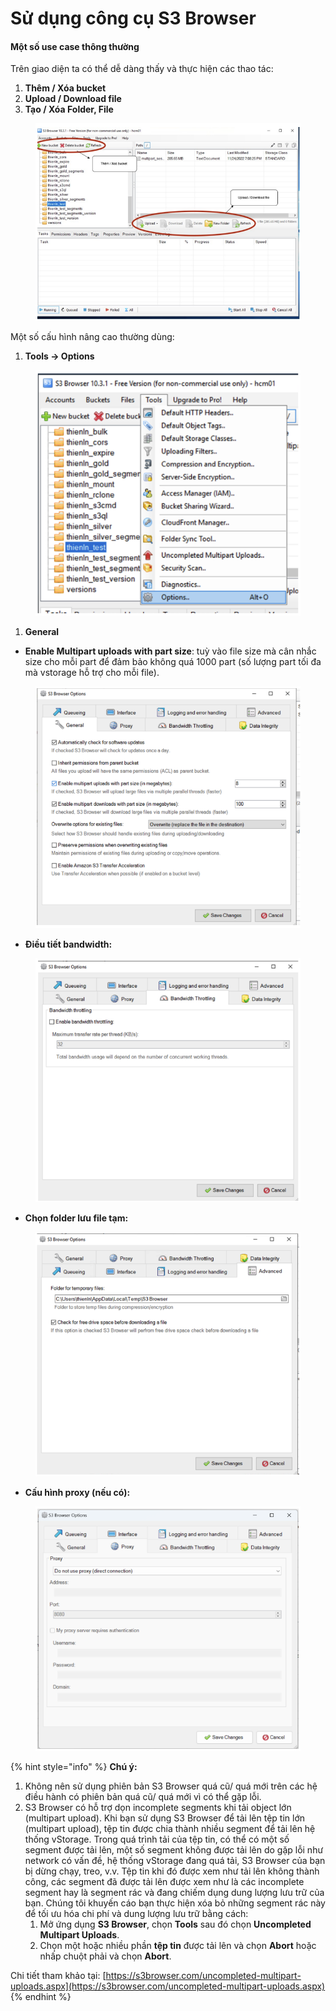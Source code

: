 # Sử dụng công cụ S3 Browser

#### Một số use case thông thường <a href="#sudungcongcus3browser-motsousecasethongthuong" id="sudungcongcus3browser-motsousecasethongthuong"></a>

Trên giao diện ta có thể dễ dàng thấy và thực hiện các thao tác:

1. **Thêm / Xóa bucket**
2. **Upload / Download file**
3. **Tạo / Xóa Folder, File**

<figure><img src="../../../../../.gitbook/assets/image (541).png" alt=""><figcaption></figcaption></figure>

Một số cấu hình nâng cao thường dùng:

1. **Tools → Options**

<figure><img src="../../../../../.gitbook/assets/image (542).png" alt=""><figcaption></figcaption></figure>

1. **General**

* **Enable Multipart uploads with part size**: tuỳ vào file size mà cân nhắc size cho mỗi part để đảm bảo không quá 1000 part (số lượng part tối đa mà vstorage hỗ trợ cho mỗi file).

<figure><img src="../../../../../.gitbook/assets/image (543).png" alt=""><figcaption></figcaption></figure>

* **Điều tiết bandwidth:**

<figure><img src="../../../../../.gitbook/assets/image (544).png" alt=""><figcaption></figcaption></figure>

* **Chọn folder lưu file tạm:**

<figure><img src="../../../../../.gitbook/assets/image (545).png" alt=""><figcaption></figcaption></figure>

* **Cấu hình proxy (nếu có):**

<figure><img src="../../../../../.gitbook/assets/image (546).png" alt=""><figcaption></figcaption></figure>

{% hint style="info" %}
**Chú ý:**

1. Không nên sử dụng phiên bản S3 Browser quá cũ/ quá mới trên các hệ điều hành có phiên bản quá cũ/ quá mới vì có thể gặp lỗi.
2. S3 Browser có hỗ trợ dọn incomplete segments khi tải object lớn (multipart upload). Khi bạn sử dụng S3 Browser để tải lên tệp tin lớn (multipart upload), tệp tin được chia thành nhiều segment để tải lên hệ thống vStorage. Trong quá trình tải của tệp tin, có thể có một số segment được tải lên, một số segment không được tải lên do gặp lỗi như network có vấn đề, hệ thống vStorage đang quá tải, S3 Browser của bạn bị dừng chạy, treo, v.v. Tệp tin khi đó được xem như tải lên không thành công, các segment đã được tải lên được xem như là các incomplete segment hay là segment rác và đang chiếm dụng dung lượng lưu trữ của bạn. Chúng tôi khuyến cáo bạn thực hiện xóa bỏ những segment rác này để tối ưu hóa chi phí và dung lượng lưu trữ bằng cách:
   1. Mở ứng dụng **S3 Browser**, chọn **Tools** sau đó chọn **Uncompleted Multipart Uploads**.
   2. Chọn một hoặc nhiều phần **tệp tin** được tải lên và chọn **Abort** hoặc nhấp chuột phải và chọn **Abort**.&#x20;

Chi tiết tham khảo tại: [https://s3browser.com/uncompleted-multipart-uploads.aspx](https://s3browser.com/uncompleted-multipart-uploads.aspx)
{% endhint %}
